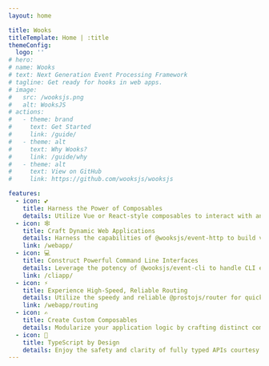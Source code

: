 ```yaml
---
layout: home

title: Wooks
titleTemplate: Home | :title
themeConfig:
  logo: ''
# hero:
# name: Wooks
# text: Next Generation Event Processing Framework
# tagline: Get ready for hooks in web apps.
# image:
#   src: /wooksjs.png
#   alt: WooksJS
# actions:
#   - theme: brand
#     text: Get Started
#     link: /guide/
#   - theme: alt
#     text: Why Wooks?
#     link: /guide/why
#   - theme: alt
#     text: View on GitHub
#     link: https://github.com/wooksjs/wooksjs

features:
  - icon: 💕
    title: Harness the Power of Composables
    details: Utilize Vue or React-style composables to interact with and modify the event state seamlessly, making your coding experience more efficient.
  - icon: 🕸
    title: Craft Dynamic Web Applications
    details: Harness the capabilities of @wooksjs/event-http to build vibrant web applications effortlessly and swiftly.
    link: /webapp/
  - icon: 💻
    title: Construct Powerful Command Line Interfaces
    details: Leverage the potency of @wooksjs/event-cli to handle CLI events and create intuitive and responsive command-line interfaces.
    link: /cliapp/
  - icon: ⚡
    title: Experience High-Speed, Reliable Routing
    details: Utilize the speedy and reliable @prostojs/router for quick handler lookups and proper handling of %-encoding, thus enhancing your app's performance.
    link: /webapp/routing
  - icon: ✍
    title: Create Custom Composables
    details: Modularize your application logic by crafting distinct composables for easy reuse, thereby promoting clean and maintainable code.
  - icon: 🔑
    title: TypeScript by Design
    details: Enjoy the safety and clarity of fully typed APIs courtesy of TypeScript, enhancing development productivity and reducing runtime errors.
---
```

